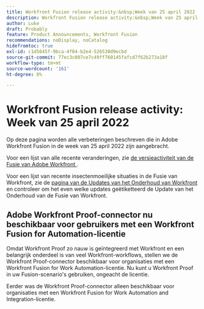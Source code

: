 ```yaml
---
title: Workfront Fusion release activity:&nbsp;Week van 25 april 2022
description: Workfront Fusion release activity:&nbsp;Week van 25 april 2022
author: Luke
draft: Probably
feature: Product Announcements, Workfront Fusion
recommendations: noDisplay, noCatalog
hidefromtoc: true
exl-id: c1d5645f-9bca-4f04-b2e4-526530d9ecbd
source-git-commit: 77ec3c007ce7c49ff760145fafcd7f62b273a18f
workflow-type: tm+mt
source-wordcount: '161'
ht-degree: 0%

---
```


# Workfront Fusion release activity: Week van 25 april 2022

Op deze pagina worden alle verbeteringen beschreven die in Adobe Workfront Fusion in de week van 25 april 2022 zijn aangebracht.

Voor een lijst van alle recente veranderingen, zie [ de versieactiviteit van de Fusie van Adobe Workfront ](/help/workfront-fusion/fusion-product-releases/fusion-release-activity.md).

Voor een lijst van recente insectenmoeilijke situaties in de Fusie van Workfront, zie de [ pagina van de Updates van het Onderhoud van Workfront ](https://experienceleague.adobe.com/docs/workfront-known-issues/releases/current-updates.html) en controleer om het even welke updates geëtiketteerd de Update van het Onderhoud van de Fusie van Workfront.

## Adobe Workfront Proof-connector nu beschikbaar voor gebruikers met een Workfront Fusion for Automation-licentie

Omdat Workfront Proof zo nauw is geïntegreerd met Workfront en een belangrijk onderdeel is van veel Workfront-workflows, stellen we de Workfront Proof-connector beschikbaar voor organisaties met een Workfront Fusion for Work Automation-licentie. Nu kunt u Workfront Proof in uw Fusion-scenario&#39;s gebruiken, ongeacht de licentie.

Eerder was de Workfront Proof-connector alleen beschikbaar voor organisaties met een Workfront Fusion for Work Automation and Integration-licentie.
